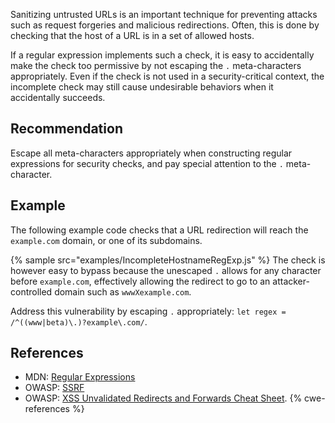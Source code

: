 Sanitizing untrusted URLs is an important technique for preventing attacks such as request forgeries and malicious redirections. Often, this is done by checking that the host of a URL is in a set of allowed hosts.

If a regular expression implements such a check, it is easy to accidentally make the check too permissive by not escaping the `.` meta-characters appropriately. Even if the check is not used in a security-critical context, the incomplete check may still cause undesirable behaviors when it accidentally succeeds.


## Recommendation
Escape all meta-characters appropriately when constructing regular expressions for security checks, and pay special attention to the `.` meta-character.


## Example
The following example code checks that a URL redirection will reach the `example.com` domain, or one of its subdomains.

{% sample src="examples/IncompleteHostnameRegExp.js" %}
The check is however easy to bypass because the unescaped `.` allows for any character before `example.com`, effectively allowing the redirect to go to an attacker-controlled domain such as `wwwXexample.com`.

Address this vulnerability by escaping `.` appropriately: `let regex = /^((www|beta)\.)?example\.com/`.


## References
* MDN: [Regular Expressions](https://developer.mozilla.org/en-US/docs/Web/JavaScript/Guide/Regular_Expressions)
* OWASP: [SSRF](https://www.owasp.org/index.php/Server_Side_Request_Forgery)
* OWASP: [XSS Unvalidated Redirects and Forwards Cheat Sheet](https://cheatsheetseries.owasp.org/cheatsheets/Unvalidated_Redirects_and_Forwards_Cheat_Sheet.html).
{% cwe-references %}
